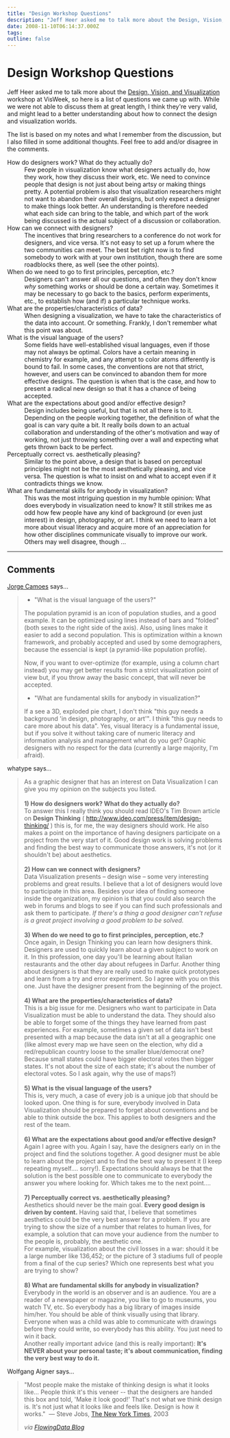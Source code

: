 ```yaml
---
title: "Design Workshop Questions"
description: "Jeff Heer asked me to talk more about the Design, Vision, and Visualization workshop at VisWeek, so here is a list of questions we came up with. While we were not able to discuss them at great length, I think they're very valid, and might lead to a better understanding about how to connect the design and visualization worlds."
date: 2008-11-10T06:14:37.000Z
tags: 
outline: false
---
```


# Design Workshop Questions

Jeff Heer asked me to talk more about the <a href="http://www.stonesc.com/Vis08_Workshop/">Design, Vision, and Visualization</a> workshop at VisWeek, so here is a list of questions we came up with. While we were not able to discuss them at great length, I think they're very valid, and might lead to a better understanding about how to connect the design and visualization worlds.

The list is based on my notes and what I remember from the discussion, but I also filled in some additional thoughts. Feel free to add and/or disagree in the comments.

<dl><dt>How do designers work? What do they actually do?</dt><dd>Few people in visualization know what designers actually do, how they work, how they discuss their work, etc. We need to convince people that design is not just about being artsy or making things pretty. A potential problem is also that visualization researchers might not want to abandon their overall designs, but only expect a designer to make things look better. An understanding is therefore needed what each side can bring to the table, and which part of the work being discussed is the actual subject of a discussion or collaboration.</dd><dt>How can we connect with designers?</dt><dd>The incentives that bring researchers to a conference do not work for designers, and vice versa. It's not easy to set up a forum where the two communities can meet. The best bet right now is to find somebody to work with at your own institution, though there are some roadblocks there, as well (see the other points).</dd><dt>When do we need to go to first principles, perception, etc.?</dt><dd>Designers can't answer all our questions, and often they don't know <em>why</em> something works or should be done a certain way. Sometimes it may be necessary to go back to the basics, perform experiments, etc., to establish how (and if) a particular technique works.</dd><dt>What are the properties/characteristics of data?</dt><dd>When designing a visualization, we have to take the characteristics of the data into account. Or something. Frankly, I don't remember what this point was about.</dd><dt>What is the visual language of the users?</dt><dd>Some fields have well-established visual languages, even if those may not always be optimal. Colors have a certain meaning in chemistry for example, and any attempt to color atoms differently is bound to fail. In some cases, the conventions are not that strict, however, and users can be convinced to abandon them for more effective designs. The question is when that is the case, and how to present a radical new design so that it has a chance of being accepted.</dd><dt>What are the expectations about good and/or effective design?</dt><dd>Design includes being useful, but that is not all there is to it. Depending on the people working together, the definition of what the goal is can vary quite a bit. It really boils down to an actual collaboration and understanding of the other's motivation and way of working, not just throwing something over a wall and expecting what gets thrown back to be perfect.</dd><dt>Perceptually correct vs. aesthetically pleasing?</dt><dd>Similar to the point above, a design that is based on perceptual principles might not be the most aesthetically pleasing, and vice versa. The question is what to insist on and what to accept even if it contradicts things we know.</dd><dt>What are fundamental skills for anybody in visualization?</dt><dd>This was the most intriguing question in my humble opinion: What does everybody in visualization need to know? It still strikes me as odd how few people have any kind of background (or even just interest) in design, photography, or art. I think we need to learn a lot more about visual literacy and acquire more of an appreciation for how other disciplines communicate visually to improve our work. Others may well disagree, though ...</dd></dl>


---
## Comments

<a href="http://charts.jorgecamoes.com" rel="nofollow noopener" target="_blank">Jorge Camoes</a> says…
>	<ul>
>	<li>"What is the visual language of the users?"</li>
>	</ul>
>	<p>The population pyramid is an icon of population studies, and a good example. It can be optimized using lines instead of bars and "folded" (both sexes to the right side of the axis). Also, using lines make it easier to add a second population. This is optimization within a known framework, and probably accepted and used by some demographers, because the essencial is kept (a pyramid-like population profile).</p>
>	<p>Now, if you want to over-optimize (for example, using a column chart instead) you may get better results from a strict visualization point of view but, if you throw away the basic concept, that will never be accepted.</p>
>	<ul>
>	<li>"What are fundamental skills for anybody in visualization?"</li>
>	</ul>
>	<p>If a see a 3D, exploded pie chart, I don't think "this guy needs a background 'in design, photography, or art'". I think "this guy needs to care more about his data". Yes, visual literacy is a fundamental issue, but if you solve it without taking care of numeric literacy and information analysis and management what do you get? Graphic designers with no respect for the data (currently a large majority, I'm afraid).</p>

whatype says…
>	<p>As a graphic designer that has an interest on Data Visualization I can give you my opinion on the subjects you listed.<br /> <br /><strong>1) How do designers work? What do they actually do?</strong><br />To answer this I really think you should read IDEO's Tim Brown article on <strong>Design Thinking</strong> ( <a href="http://www.ideo.com/press/item/design-thinking/" target="_blank">http://www.ideo.com/press/item/design-thinking/</a> ) this is, for me, the way designers should work. He also makes a point on the importance of having designers participate on a project from the very start of it. Good design work is solving problems and finding the best way to communicate those answers, it's not (or it shouldn't be) about aesthetics.<br /> <br /><strong>2) How can we connect with designers?</strong><br />Data Visualization presents &ndash; design wise &ndash; some very interesting problems and great results. I believe that a lot of designers would love to participate in this area. Besides your idea of finding someone inside the organization, my opinion is that you could also search the web in forums and blogs to see if you can find such professionals and ask them to participate. <em>If there's a thing a good designer can't refuse is a great project involving a good problem to be solved.</em><br /> <br /><strong>3) When do we need to go to first principles, perception, etc.?</strong><br />Once again, in Design Thinking you can learn how designers think. Designers are used to quickly learn about a given subject to work on it. In this profession, one day you'll be learning about Italian restaurants and the other day about refugees in Darfur. Another thing about designers is that they are really used to make quick prototypes and learn from a try and error experiment. So I agree with you on this one. Just have the designer present from the beginning of the project.<br /> <br /><strong>4) What are the properties/characteristics of data?</strong><br />This is a big issue for me. Designers who want to participate in Data Visualization must be able to understand the data. They should also be able to forget some of the things they have learned from past experiences. For example, sometimes a given set of data isn't best presented with a map because the data isn't at all a geographic one (like almost every map we have seen on the election, why did a red/republican country loose to the smaller blue/democrat one? Because small states could have bigger electoral votes then bigger states. It's not about the size of each state; it's about the number of electoral votes. So I ask again, why the use of maps?)<br /> <br /><strong>5) What is the visual language of the users?</strong><br />This is, very much, a case of every job is a unique job that should be looked upon. One thing is for sure, everybody involved in Data Visualization should be prepared to forget about conventions and be able to think outside the box. This applies to both designers and the rest of the team.<br /> <br /><strong>6) What are the expectations about good and/or effective design?</strong><br />Again I agree with you. Again I say, have the designers early on in the project and find the solutions together. A good designer must be able to learn about the project and to find the best way to present it (I keep repeating myself.... sorry!). Expectations should always be that the solution is the best possible one to communicate to everybody the answer you where looking for. Which takes me to the next point....<br /> <br /><strong>7) Perceptually correct vs. aesthetically pleasing?</strong><br />Aesthetics should never be the main goal. <strong>Every good design is driven by content.</strong> Having said that, I believe that sometimes aesthetics could be the very best answer for a problem. If you are trying to show the size of a number that relates to human lives, for example, a solution that can move your audience from the number to the people is, probably, the aesthetic one.<br /> For example, visualization about the civil losses in a war: should it be a large number like 136,452; or the picture of 3 stadiums full of people from a final of the cup series? Which one represents best what you are trying to show?<br /> <br /><strong>8) What are fundamental skills for anybody in visualization?</strong><br />Everybody in the world is an observer and is an audience. You are a reader of a newspaper or magazine, you like to go to museums, you watch TV, etc. So everybody has a big library of images inside him/her. You should be able of think visually using that library. Everyone when was a child was able to communicate with drawings before they could write, so everybody has this ability. You just need to win it back.<br /> Another really important advice (and this is really important): <strong>It's NEVER about your personal taste; it's about communication, finding the very best way to do it.</strong></p>

Wolfgang Aigner says…
>	<p>"Most people make the mistake of thinking design is what it looks like&hellip; People think it's this veneer -- that the designers are handed this box and told, 'Make it look good!' That's not what we think design is. It's not just what it looks like and feels like. Design is how it works."&nbsp; &mdash; Steve Jobs, <a href="http://query.nytimes.com/gst/fullpage.html?res=9C02E7D8113BF933A05752C1A9659C8B63&amp;sec=&amp;spon=&amp;partner=permalink&amp;exprod=permalink">The New York Times</a>, 2003</p>
>	<p><em>via <a href="http://flowingdata.com/2008/10/31/steve-jobs-on-design/">FlowingData Blog</a></em></p>


